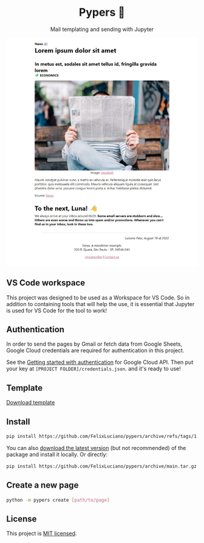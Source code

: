 <h1 align="center">Pypers 📰</h1>
<p align="center">
  Mail templating and sending with Jupyter
</p>
<p align="center">
  <img src="assets/image/example.jpg" alt="Page example" />
</p>


## VS Code workspace

This project was designed to be used as a Workspace for VS Code. So in addition to containing tools that will help the use, it is essential that Jupyter is used for VS Code for the tool to work!


## Authentication

In order to send the pages by Gmail or fetch data from Google Sheets, Google Cloud credentials are required for authentication in this project.

See the [Getting started with authentication](https://cloud.google.com/docs/authentication/getting-started) for Google Cloud API. Then put your key at `[PROJECT FOLDER]/credentials.json`. and it's ready to use!


## Template

[Download template](https://github.com/FelixLuciano/pypers/archive/template.zip)


## Install

```bash
pip install https://github.com/FelixLuciano/pypers/archive/refs/tags/1.0.0.tar.gz
```

You can also [download the latest version](https://github.com/FelixLuciano/pypers/archive/main.tar.gz) (but not recommended) of the package and install it locally. Or directly:

```bash
pip install https://github.com/FelixLuciano/pypers/archive/main.tar.gz
```

## Create a new page

```bash
python -m pypers create [path/to/page]
```


## License
This project is [MIT licensed](https://github.com/FelixLuciano/Pypers/blob/main/LICENSE).
